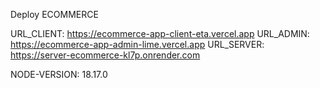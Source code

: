 Deploy ECOMMERCE

URL_CLIENT: https://ecommerce-app-client-eta.vercel.app
URL_ADMIN: https://ecommerce-app-admin-lime.vercel.app
URL_SERVER: https://server-ecommerce-kl7p.onrender.com

NODE-VERSION: 18.17.0
